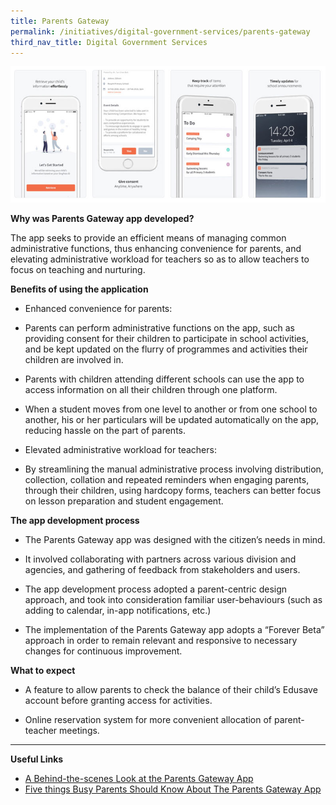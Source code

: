 ```yaml
---
title: Parents Gateway
permalink: /initiatives/digital-government-services/parents-gateway
third_nav_title: Digital Government Services
---
```

![Parents Gateway app screen shots](/images/initiatives/Parent-gateway-screenshots.jpeg)


**Why was Parents Gateway app developed?**

The app seeks to provide an efficient means of managing common administrative functions, thus enhancing convenience for parents, and elevating administrative workload for teachers so as to allow teachers to focus on teaching and nurturing.

**Benefits of using the application**

-   Enhanced convenience for parents:

-   Parents can perform administrative functions on the app, such as providing consent for their children to participate in school activities, and be kept updated on the flurry of programmes and activities their children are involved in.

-   Parents with children attending different schools can use the app to access information on all their children through one platform.

-   When a student moves from one level to another or from one school to another, his or her particulars will be updated automatically on the app, reducing hassle on the part of parents.

-   Elevated administrative workload for teachers:

-   By streamlining the manual administrative process involving distribution, collection, collation and repeated reminders when engaging parents, through their children, using hardcopy forms, teachers can better focus on lesson preparation and student engagement.

**The app development process**

-   The Parents Gateway app was designed with the citizen’s needs in mind.

-   It involved collaborating with partners across various division and agencies, and gathering of feedback from stakeholders and users.

-   The app development process adopted a parent-centric design approach, and took into consideration familiar user-behaviours (such as adding to calendar, in-app notifications, etc.)

-   The implementation of the Parents Gateway app adopts a “Forever Beta” approach in order to remain relevant and responsive to necessary changes for continuous improvement.

**What to expect**

-   A feature to allow parents to check the balance of their child’s Edusave account before granting access for activities.

-   Online reservation system for more convenient allocation of parent-teacher meetings.
---
**Useful Links**

-   [A Behind-the-scenes Look at the Parents Gateway App](https://www.tech.gov.sg/media/technews/behind-the-scenes-look-at-the-parents-gateway-app)
-   [Five things Busy Parents Should Know About The Parents Gateway App](https://www.tech.gov.sg/media/technews/five-things-busy-parents-should-know-about-the-parents-gateway-app)